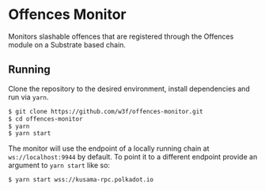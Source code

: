 # Offences Monitor

Monitors slashable offences that are registered through the Offences module on a Substrate based chain.

## Running

Clone the repository to the desired environment, install dependencies and run via `yarn`.

```zsh
$ git clone https://github.com/w3f/offences-monitor.git
$ cd offences-monitor
$ yarn
$ yarn start
```

The monitor will use the endpoint of a locally running chain at `ws://localhost:9944` by default. To point it to a different endpoint provide an argument to `yarn start` like so:

```zsh
$ yarn start wss://kusama-rpc.polkadot.io
```
